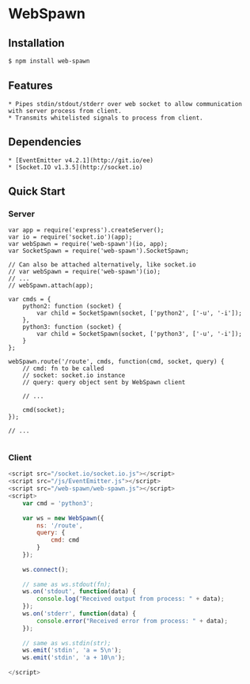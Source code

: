 # WebSpawn

## Installation
```bash
$ npm install web-spawn
```

## Features
    * Pipes stdin/stdout/stderr over web socket to allow communication with server process from client.
    * Transmits whitelisted signals to process from client.
    
## Dependencies
    * [EventEmitter v4.2.1](http://git.io/ee)
    * [Socket.IO v1.3.5](http://socket.io)
    
## Quick Start

### Server
```node
var app = require('express').createServer();
var io = require('socket.io')(app);
var webSpawn = require('web-spawn')(io, app);
var SocketSpawn = require('web-spawn').SocketSpawn;

// Can also be attached alternatively, like socket.io
// var webSpawn = require('web-spawn')(io);
// ...
// webSpawn.attach(app);

var cmds = {
    python2: function (socket) {
        var child = SocketSpawn(socket, ['python2', ['-u', '-i']);
    },
    python3: function (socket) {
        var child = SocketSpawn(socket, ['python3', ['-u', '-i']);
    }
};

webSpawn.route('/route', cmds, function(cmd, socket, query) {
    // cmd: fn to be called
    // socket: socket.io instance
    // query: query object sent by WebSpawn client
    
    // ...
    
    cmd(socket);
});

// ...


```

### Client
```javascript
<script src="/socket.io/socket.io.js"></script>
<script src="/js/EventEmitter.js"></script>
<script src="/web-spawn/web-spawn.js"></script>
<script>
    var cmd = 'python3';
    
    var ws = new WebSpawn({
        ns: '/route',
        query: {
            cmd: cmd
        }
    });
    
    ws.connect();
    
    // same as ws.stdout(fn);
    ws.on('stdout', function(data) {
        console.log("Received output from process: " + data);    
    });
    ws.on('stderr', function(data) {
        console.error("Received error from process: " + data);    
    });
    
    // same as ws.stdin(str);
    ws.emit('stdin', 'a = 5\n');
    ws.emit('stdin', 'a + 10\n');
    
</script>
```